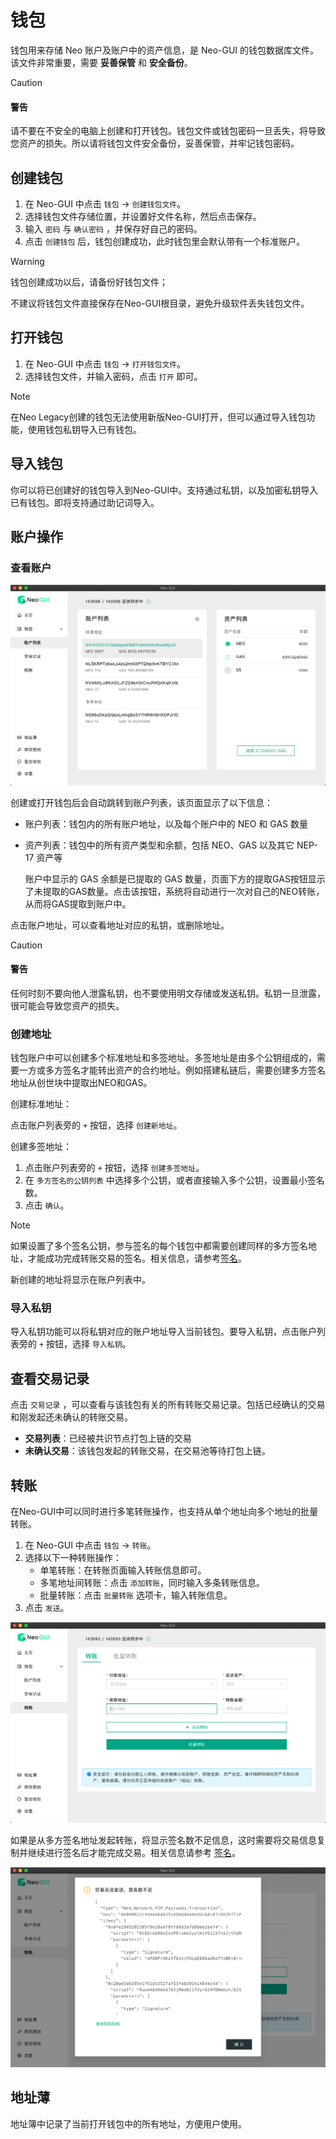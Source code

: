 # 钱包

钱包用来存储 Neo 账户及账户中的资产信息，是 Neo-GUI 的钱包数据库文件。该文件非常重要，需要 **妥善保管** 和 **安全备份**。

> [!CAUTION]
>
> #### 警告
>
> 请不要在不安全的电脑上创建和打开钱包。钱包文件或钱包密码一旦丢失，将导致您资产的损失。所以请将钱包文件安全备份，妥善保管，并牢记钱包密码。
>

## 创建钱包

1. 在 Neo-GUI 中点击 `钱包` -> `创建钱包文件`。
2. 选择钱包文件存储位置，并设置好文件名称，然后点击保存。
3. 输入 `密码` 与 `确认密码` ，并保存好自己的密码。
4. 点击 `创建钱包` 后，钱包创建成功，此时钱包里会默认带有一个标准账户。

> [!Warning]
>
> 钱包创建成功以后，请备份好钱包文件；
>
> 不建议将钱包文件直接保存在Neo-GUI根目录，避免升级软件丢失钱包文件。

## 打开钱包

1. 在 Neo-GUI 中点击 `钱包` -> `打开钱包文件`。
2. 选择钱包文件，并输入密码，点击 `打开` 即可。

> [!Note]
>
> 在Neo Legacy创建的钱包无法使用新版Neo-GUI打开，但可以通过导入钱包功能，使用钱包私钥导入已有钱包。

## 导入钱包

你可以将已创建好的钱包导入到Neo-GUI中。支持通过私钥，以及加密私钥导入已有钱包。即将支持通过助记词导入。

## 账户操作

### 查看账户

![](../assets/guiWallet.png)

创建或打开钱包后会自动跳转到账户列表，该页面显示了以下信息：

- 账户列表：钱包内的所有账户地址，以及每个账户中的 NEO 和 GAS 数量

- 资产列表：钱包中的所有资产类型和余额，包括 NEO、GAS 以及其它 NEP-17 资产等

  账户中显示的 GAS 余额是已提取的 GAS 数量，页面下方的提取GAS按钮显示了未提取的GAS数量。点击该按钮，系统将自动进行一次对自己的NEO转账，从而将GAS提取到账户中。

点击账户地址，可以查看地址对应的私钥，或删除地址。

> [!CAUTION]
>
> #### 警告
>
> 任何时刻不要向他人泄露私钥，也不要使用明文存储或发送私钥。私钥一旦泄露，很可能会导致您资产的损失。

### 创建地址

钱包账户中可以创建多个标准地址和多签地址。多签地址是由多个公钥组成的，需要一方或多方签名才能转出资产的合约地址。例如搭建私链后，需要创建多方签名地址从创世块中提取出NEO和GAS。

创建标准地址：

点击账户列表旁的 `+` 按钮，选择 `创建新地址`。

创建多签地址：

1. 点击账户列表旁的 `+` 按钮，选择 `创建多签地址`。
2. 在 `多方签名的公钥列表` 中选择多个公钥，或者直接输入多个公钥，设置最小签名数。
3. 点击 `确认`。

> [!Note]
>
> 如果设置了多个签名公钥，参与签名的每个钱包中都需要创建同样的多方签名地址，才能成功完成转账交易的签名。相关信息，请参考[签名](advanced.md)。

新创建的地址将显示在账户列表中。

### 导入私钥

导入私钥功能可以将私钥对应的账户地址导入当前钱包。要导入私钥，点击账户列表旁的 `+` 按钮，选择 `导入私钥`。

## 查看交易记录

点击 `交易记录` ，可以查看与该钱包有关的所有转账交易记录。包括已经确认的交易和刚发起还未确认的转账交易。

+ **交易列表**：已经被共识节点打包上链的交易
+ **未确认交易**：该钱包发起的转账交易，在交易池等待打包上链。

## 转账

在Neo-GUI中可以同时进行多笔转账操作，也支持从单个地址向多个地址的批量转账。

1. 在 Neo-GUI 中点击 `钱包` -> `转账`。
2. 选择以下一种转账操作：
   - 单笔转账：在转账页面输入转账信息即可。
   - 多笔地址间转账：点击 `添加转账`，同时输入多条转账信息。
   - 批量转账：点击 `批量转账` 选项卡，输入转账信息。
3. 点击 `发送`。

![](../assets/guiTransfer.png)

如果是从多方签名地址发起转账，将显示签名数不足信息，这时需要将交易信息复制并继续进行签名后才能完成交易。相关信息请参考 [签名](advanced.md)。

![](../assets/sign_1.png)

## 地址薄

地址簿中记录了当前打开钱包中的所有地址，方便用户使用。
